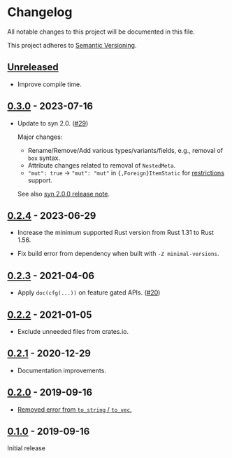 # Changelog

All notable changes to this project will be documented in this file.

This project adheres to [Semantic Versioning](https://semver.org).

<!--
Note: In this file, do not use the hard wrap in the middle of a sentence for compatibility with GitHub comment style markdown rendering.
-->

## [Unreleased]

- Improve compile time.

## [0.3.0] - 2023-07-16

- Update to syn 2.0. ([#29](https://github.com/taiki-e/syn-serde/pull/29))

  Major changes:
  - Rename/Remove/Add various types/variants/fields, e.g., removal of `box` syntax.
  - Attribute changes related to removal of `NestedMeta`.
  - `"mut": true` -> `"mut": "mut"` in `{,Foreign}ItemStatic` for [restrictions](https://rust-lang.github.io/rfcs/3323-restrictions.html) support.

  See also [syn 2.0.0 release note](https://github.com/dtolnay/syn/releases/tag/2.0.0).

## [0.2.4] - 2023-06-29

- Increase the minimum supported Rust version from Rust 1.31 to Rust 1.56.

- Fix build error from dependency when built with `-Z minimal-versions`.

## [0.2.3] - 2021-04-06

- Apply `doc(cfg(...))` on feature gated APIs. ([#20](https://github.com/taiki-e/syn-serde/pull/20))

## [0.2.2] - 2021-01-05

- Exclude unneeded files from crates.io.

## [0.2.1] - 2020-12-29

- Documentation improvements.

## [0.2.0] - 2019-09-16

- [Removed error from `to_string` / `to_vec`.](https://github.com/taiki-e/syn-serde/commit/e9492636eb7d58565fc415e55fd824b06b37f3d3)

## [0.1.0] - 2019-09-16

Initial release

[Unreleased]: https://github.com/taiki-e/syn-serde/compare/v0.3.0...HEAD
[0.3.0]: https://github.com/taiki-e/syn-serde/compare/v0.2.4...v0.3.0
[0.2.4]: https://github.com/taiki-e/syn-serde/compare/v0.2.3...v0.2.4
[0.2.3]: https://github.com/taiki-e/syn-serde/compare/v0.2.2...v0.2.3
[0.2.2]: https://github.com/taiki-e/syn-serde/compare/v0.2.1...v0.2.2
[0.2.1]: https://github.com/taiki-e/syn-serde/compare/v0.2.0...v0.2.1
[0.2.0]: https://github.com/taiki-e/syn-serde/compare/v0.1.0...v0.2.0
[0.1.0]: https://github.com/taiki-e/syn-serde/releases/tag/v0.1.0
